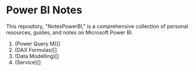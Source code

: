 # Power BI Notes
This repository, "NotesPowerBI," is a comprehensive collection of personal resources, guides, and notes on Microsoft Power BI.

1. (Power Query M)[]
2. (DAX Formulas)[]
3. (Data Modelling)[]
4. (Service)[]
